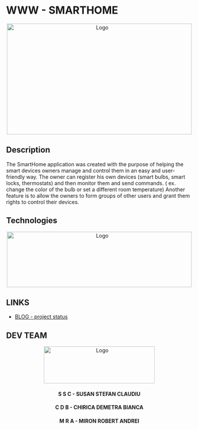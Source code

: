 # WWW - SMARTHOME

<p align="center">
  <a href="https://github.com/mrabobi/semestudy">
    <img src="https://blogger.googleusercontent.com/img/a/AVvXsEit1XTF1VYQZ9e0uCpg4hjocGUcD-FL6bjI1AhrOBjUWzR0Dgb8X43XeIerfMitufDvTeDWX_53PUqUO1sDTE3NwQM8jJtzRcd_xlcqyuLKTL7TDLzuC3LfuYhInvyLqcYMB-rRONuf8qmOJqvj4NHcQ1kw4XQgDpYrbw24-Ystvo4OkcQmxvyCStLbFw=s460" alt="Logo" width="500" height="300">
  </a>

</p>

## Description

The SmartHome application was created with the purpose of helping the smart devices owners manage and control them in an easy and user-friendly way. The owner can register his own devices (smart bulbs, smart locks, thermostats) and then monitor them and send commands. ( ex. change the color of the bulb or set a different room temperature) Another feature is to allow the owners to form groups of other users and grant them rights to control their devices.

## Technologies

<p align="center">
  <a href="https://github.com/mrabobi/semestudy">
    <img src="https://blogger.googleusercontent.com/img/a/AVvXsEjnfYZsrwreI1f_S9Rm5ypXsarNKb_kP0zxWvaOY_1vUjBPqKLfZPc6UVLdEeLIdDww2_EfWAtXud_LfWFmHej0D-DdtgXvukEXtyLnZeBZtYMSiPOfQFJ86qWSkPeUcUZthKYKz8RjJu9eI1UmpjaXoPBrxcM3xzbU_84JRkdODEg0gElMeNSJ-fB7hQ=s400" alt="Logo" width="500" height="150">
  </a>

</p>



## LINKS

* [BLOG - project status](https://fiismarthome.blogspot.com/2021/11/smarthome-project-status.html)

## DEV TEAM

<p align="center">
  <a href="https://github.com/mrabobi/semestudy">
    <img src="https://blogger.googleusercontent.com/img/a/AVvXsEiouWpNqxyspQjNZkBCngoxMAAbkPR0ktgZ837pHsWU-152DJLGKrbsNlGGsYUuq7UJEvq2Rqg5_Ut1Fw2t0kFvq8VSROXlGfM_jrjFINp66AF9dSZpK1M3R1kseKXzCd2fnv8B8ZQF9PrckdekxVxv9G9-DY91whlQ7eStZo_zEGgRXIsMy3k7ch-qRw=s855" alt="Logo" width="300" height="100">
  </a>
<h4 align="center">S S C - SUSAN STEFAN CLAUDIU</h4>
<h4 align="center">C D B - CHIRICA DEMETRA BIANCA</h4>
<h4 align="center">M R A - MIRON ROBERT ANDREI</h4>
</p>
